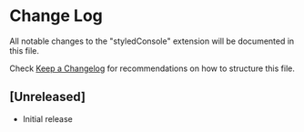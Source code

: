 # Change Log

All notable changes to the "styledConsole" extension will be documented in this file.

Check [Keep a Changelog](http://keepachangelog.com/) for recommendations on how to structure this file.

## [Unreleased]

- Initial release